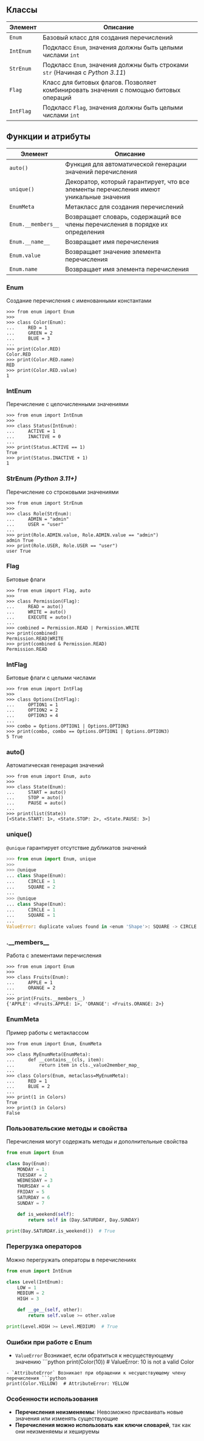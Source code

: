 ## Классы

| Элемент            | Описание                                                                              |
|--------------------|---------------------------------------------------------------------------------------|
| `Enum`             | Базовый класс для создания перечислений                                               |
| `IntEnum`          | Подкласс `Enum`, значения должны быть целыми числами `int`                            |
| `StrEnum`          | Подкласс `Enum`, значения должны быть строками `str` (Начиная с _Python 3.11_)        |
| `Flag`             | Класс для битовых флагов. Позволяет комбинировать значения с помощью битовых операций |
| `IntFlag`          | Подкласс `Flag`, значения должны быть целыми числами `int`                            |

## Функции и атрибуты
| Элемент            | Описание                                                                                |
|--------------------|-----------------------------------------------------------------------------------------|
| `auto()`           | Функция для автоматической генерации значений перечисления                              |
| `unique()`         | Декоратор, который гарантирует, что все элементы перечисления имеют уникальные значения |
| `EnumMeta`         | Метакласс для создания перечислений                                                     |
| `Enum.__members__` | Возвращает словарь, содержащий все члены перечисления в порядке их определения          |
| `Enum.__name__`    | Возвращает имя перечисления                                                             |
| `Enum.value`       | Возвращает значение элемента перечисления                                               |
| `Enum.name`        | Возвращает имя элемента перечисления                                                    |

### Enum
Создание перечисления с именованными константами
```pycon
>>> from enum import Enum
>>>
>>> class Color(Enum):
...     RED = 1
...     GREEN = 2
...     BLUE = 3
...
>>> print(Color.RED)
Color.RED
>>> print(Color.RED.name)
RED
>>> print(Color.RED.value)
1
```

### IntEnum
Перечисление с целочисленными значениями
```pycon
>>> from enum import IntEnum
>>>
>>> class Status(IntEnum):
...     ACTIVE = 1
...     INACTIVE = 0
...
>>> print(Status.ACTIVE == 1)
True
>>> print(Status.INACTIVE + 1)
1
```

### StrEnum _(Python 3.11+)_
Перечисление со строковыми значениями
```pycon
>>> from enum import StrEnum
>>>
>>> class Role(StrEnum):
...     ADMIN = "admin"
...     USER = "user"
...
>>> print(Role.ADMIN.value, Role.ADMIN.value == "admin")
admin True
>>> print(Role.USER, Role.USER == "user")
user True
```

### Flag
Битовые флаги
```pycon
>>> from enum import Flag, auto
>>>
>>> class Permission(Flag):
...     READ = auto()
...     WRITE = auto()
...     EXECUTE = auto()
...
>>> combined = Permission.READ | Permission.WRITE
>>> print(combined)
Permission.READ|WRITE
>>> print(combined & Permission.READ)
Permission.READ
```

### IntFlag
Битовые флаги с целыми числами
```pycon
>>> from enum import IntFlag
>>>
>>> class Options(IntFlag):
...     OPTION1 = 1
...     OPTION2 = 2
...     OPTION3 = 4
...
>>> combo = Options.OPTION1 | Options.OPTION3
>>> print(combo, combo == Options.OPTION1 | Options.OPTION3)
5 True
```

### auto()
Автоматическая генерация значений
```pycon
>>> from enum import Enum, auto
>>>
>>> class State(Enum):
...     START = auto()
...     STOP = auto()
...     PAUSE = auto()
...
>>> print(list(State))
[<State.START: 1>, <State.STOP: 2>, <State.PAUSE: 3>]
```

### unique()
`@unique` гарантирует отсутствие дубликатов значений
```python
>>> from enum import Enum, unique
>>>
>>> @unique
... class Shape(Enum):
...     CIRCLE = 1
...     SQUARE = 2
...
>>> @unique
... class Shape(Enum):
...     CIRCLE = 1
...     SQUARE = 1
...
ValueError: duplicate values found in <enum 'Shape'>: SQUARE -> CIRCLE
```

### .\_\_members\_\_
Работа с элементами перечисления
```pycon
>>> from enum import Enum
>>>
>>> class Fruits(Enum):
...     APPLE = 1
...     ORANGE = 2
...
>>> print(Fruits.__members__)
{'APPLE': <Fruits.APPLE: 1>, 'ORANGE': <Fruits.ORANGE: 2>}
```

### EnumMeta
Пример работы с метаклассом
```pycon
>>> from enum import Enum, EnumMeta
>>>
>>> class MyEnumMeta(EnumMeta):
...     def __contains__(cls, item):
...         return item in cls._value2member_map_
...
>>> class Colors(Enum, metaclass=MyEnumMeta):
...     RED = 1
...     BLUE = 2
...
>>> print(1 in Colors)
True
>>> print(3 in Colors)
False
```

### Пользовательские методы и свойства
Перечисления могут содержать методы и дополнительные свойства
```python
from enum import Enum

class Day(Enum):
    MONDAY = 1
    TUESDAY = 2
    WEDNESDAY = 3
    THURSDAY = 4
    FRIDAY = 5
    SATURDAY = 6
    SUNDAY = 7

    def is_weekend(self):
        return self in (Day.SATURDAY, Day.SUNDAY)

print(Day.SATURDAY.is_weekend())  # True
```

### Перегрузка операторов
Можно перегружать операторы в перечислениях
```python
from enum import IntEnum

class Level(IntEnum):
    LOW = 1
    MEDIUM = 2
    HIGH = 3

    def __ge__(self, other):
        return self.value >= other.value

print(Level.HIGH >= Level.MEDIUM)  # True
```

### Ошибки при работе с Enum

- `ValueError` Возникает, если обратиться к несуществующему значению ```python
print(Color(10))     # ValueError: 10 is not a valid Color
```
- `AttributeError` Возникает при обращении к несуществующему члену перечисления ```python
print(Color.YELLOW)  # AttributeError: YELLOW
```

### Особенности использования

- **Перечисления неизменяемы**: Невозможно присваивать новые значения или изменять существующие
- **Перечисления можно использовать как ключи словарей**, так как они неизменяемы и хешируемы
